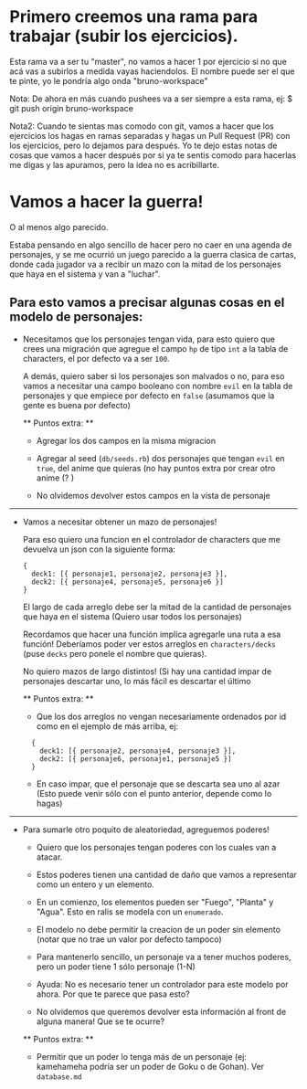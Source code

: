 # Primero creemos una rama para trabajar (subir los ejercicios).

Esta rama va a ser tu "master", no vamos a hacer 1 por ejercicio si no que acá vas a subirlos a medida vayas haciendolos. El nombre puede ser el que te pinte, yo le pondría algo onda "bruno-workspace"

Nota: De ahora en más cuando pushees va a ser siempre a esta rama, ej: $ git push origin bruno-workspace

Nota2: Cuando te sientas mas comodo con git, vamos a hacer que los ejercicios los hagas en ramas separadas y hagas un Pull Request (PR) con los ejercicios, pero lo dejamos para después. Yo te dejo estas notas de cosas que vamos a hacer después por si ya te sentis comodo para hacerlas me digas y las apuramos, pero la idea no es acribillarte.

# Vamos a hacer la guerra!

O al menos algo parecido.

Estaba pensando en algo sencillo de hacer pero no caer en una agenda de personajes, y se me ocurrió un juego parecido a la guerra clasica de cartas, donde cada jugador va a recibir un mazo con la mitad de los personajes que haya en el sistema y van a "luchar".

## Para esto vamos a precisar algunas cosas en el modelo de personajes:

- Necesitamos que los personajes tengan vida, para esto quiero que crees una migración que agregue el campo `hp` de tipo `int` a la tabla de characters, el por defecto va a ser `100`.

  A demás, quiero saber si los personajes son malvados o no, para eso vamos a necesitar una campo booleano con nombre `evil` en la tabla de personajes y que empiece por defecto en `false` (asumamos que la gente es buena por defecto)

  ** Puntos extra: **

  - Agregar los dos campos en la misma migracion

  - Agregar al seed (`db/seeds.rb`) dos personajes que tengan `evil` en `true`, del anime que quieras (no hay puntos extra por crear otro anime (? )

  - No olvidemos devolver estos campos en la vista de personaje

---

- Vamos a necesitar obtener un mazo de personajes!

  Para eso quiero una funcion en el controlador de characters que me devuelva un json con la siguiente forma:

  ```
  {
    deck1: [{ personaje1, personaje2, personaje3 }],
    deck2: [{ personaje4, personaje5, personaje6 }]
  }
  ```

  El largo de cada arreglo debe ser la mitad de la cantidad de personajes que haya en el sistema (Quiero usar todos los personajes)

  Recordamos que hacer una función implica agregarle una ruta a esa función! Deberíamos poder ver estos arreglos en `characters/decks` (puse `decks` pero ponele el nombre que quieras).

  No quiero mazos de largo distintos! (Si hay una cantidad impar de personajes descartar uno, lo más fácil es descartar el último

  ** Puntos extra: **

  - Que los dos arreglos no vengan necesariamente ordenados por id como en el ejemplo de más arriba, ej:

  ```
    {
      deck1: [{ personaje2, personaje4, personaje3 }],
      deck2: [{ personaje6, personaje1, personaje5 }]
    }
  ```

  - En caso impar, que el personaje que se descarta sea uno al azar (Esto puede venir sólo con el punto anterior, depende como lo hagas)

---

- Para sumarle otro poquito de aleatoriedad, agreguemos poderes!

  - Quiero que los personajes tengan poderes con los cuales van a atacar.

  - Estos poderes tienen una cantidad de daño que vamos a representar como un entero y un elemento.

  - En un comienzo, los elementos pueden ser "Fuego", "Planta" y "Agua". Esto en ralis se modela con un `enumerado`.

  - El modelo no debe permitir la creacion de un poder sin elemento (notar que no trae un valor por defecto tampoco)

  - Para mantenerlo sencillo, un personaje va a tener muchos poderes, pero un poder tiene 1 sólo personaje (1-N)

  - Ayuda: No es necesario tener un controlador para este modelo por ahora. Por que te parece que pasa esto?

  - No olvidemos que queremos devolver esta información al front de alguna manera! Que se te ocurre?

  ** Puntos extra: **

  - Permitir que un poder lo tenga más de un personaje (ej: kamehameha podría ser un poder de Goku o de Gohan). Ver `database.md`
